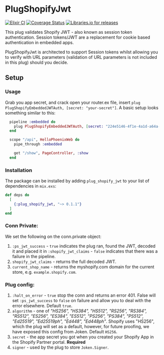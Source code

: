 # PlugShopifyJwt

[![Elixir CI](https://github.com/byjpr/plug_shopify_jwt/actions/workflows/elixir.yml/badge.svg)](https://github.com/byjpr/plug_shopify_jwt/actions/workflows/elixir.yml)
[![Coverage Status](https://coveralls.io/repos/github/byjpr/plug_shopify_jwt/badge.svg?branch=main)](https://coveralls.io/github/byjpr/plug_shopify_jwt?branch=main)
[![Libraries.io for releases](https://img.shields.io/librariesio/release/github/byjpr/plug_shopify_jwt.svg?style=flat-square)](https://libraries.io/github/byjpr/plug_shopify_jwt)

This plug validates Shopify JWT - also known as session token authentication. Session tokens/JWT are a replacement for cookie based authentication in embedded apps.

PlugShopifyJwt is architected to support Session tokens whilst allowing you to verify with URL parameters (validation of URL parameters is not included in this plug) should you decide.

## Setup

### Usage
Grab you app secret, and crack open your router.ex file, insert `plug PlugShopifyEmbeddedJWTAuth, [secret: "your-secret"]`. A basic setup looks something similar to this:

```elixir
  pipeline :embedded do
    plug PlugShopifyEmbeddedJWTAuth, [secret: "224e5146-4f1e-4a1d-a64a-2732df659542"]
  end

  scope "/api", HelloPhoenixWeb do
    pipe_through :embedded

    get "/show", PageController, :show
  end
```

### Installation
The package can be installed by adding `plug_shopify_jwt` to your list of dependencies in `mix.exs`:

```elixir
def deps do
  [
    {:plug_shopify_jwt, "~> 0.1.1"}
  ]
end
```

### Conn Private:
We set the following on the conn.private object:
1. `:ps_jwt_success` - `true` indicates the plug ran, found the JWT, decoded it and placed it in `:shopify_jwt_claims` - `false` indicates that there was a failure in the pipeline.
2. `shopify_jwt_claims` - returns the full decoded JWT.
3. `current_shop_name` - returns the myshopify.com domain for the current store, e.g. `example.shopify.com`.

### Plug config:
1. `:halt_on_error` - `true` stop the conn and returns an error 401. False will set `:ps_jwt_success` to `false` on failure
and allow you to deal with the error elsewhere. Default `true`.
2. `algorithm` - one of _"HS256", "HS384", "HS512", "RS256", "RS384", "RS512", "ES256", "ES384", "ES512", "PS256", "PS384", "PS512", "Ed25519", "Ed25519ph", "Ed448", "Ed448ph"_. Shopify uses "HS256", which the plug will set as a default, however, for future proofing, we have exposed this config from Joken. Default `HS256`.
3. `secret` - the app secret you got when you created your Shopify App in the Shopify Partner portal. **Required**
4. `signer` - used by the plug to store `Joken.Signer`.